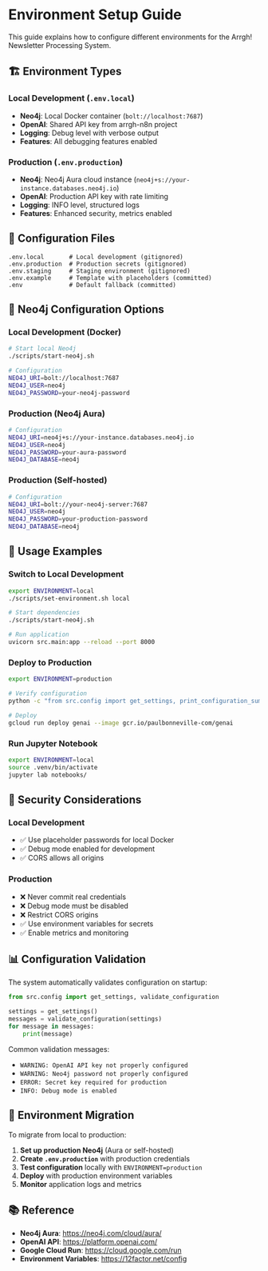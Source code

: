 # Environment Setup Guide

This guide explains how to configure different environments for the Arrgh! Newsletter Processing System.

## 🏗️ Environment Types

### Local Development (`.env.local`)
- **Neo4j**: Local Docker container (`bolt://localhost:7687`)
- **OpenAI**: Shared API key from arrgh-n8n project
- **Logging**: Debug level with verbose output
- **Features**: All debugging features enabled

### Production (`.env.production`)
- **Neo4j**: Neo4j Aura cloud instance (`neo4j+s://your-instance.databases.neo4j.io`)
- **OpenAI**: Production API key with rate limiting
- **Logging**: INFO level, structured logs
- **Features**: Enhanced security, metrics enabled

## 🔧 Configuration Files

```
.env.local       # Local development (gitignored)
.env.production  # Production secrets (gitignored)
.env.staging     # Staging environment (gitignored)
.env.example     # Template with placeholders (committed)
.env             # Default fallback (committed)
```

## 🐳 Neo4j Configuration Options

### Local Development (Docker)
```bash
# Start local Neo4j
./scripts/start-neo4j.sh

# Configuration
NEO4J_URI=bolt://localhost:7687
NEO4J_USER=neo4j
NEO4J_PASSWORD=your-neo4j-password
```

### Production (Neo4j Aura)
```bash
# Configuration
NEO4J_URI=neo4j+s://your-instance.databases.neo4j.io
NEO4J_USER=neo4j
NEO4J_PASSWORD=your-aura-password
NEO4J_DATABASE=neo4j
```

### Production (Self-hosted)
```bash
# Configuration
NEO4J_URI=bolt://your-neo4j-server:7687
NEO4J_USER=neo4j
NEO4J_PASSWORD=your-production-password
NEO4J_DATABASE=neo4j
```

## 🚀 Usage Examples

### Switch to Local Development
```bash
export ENVIRONMENT=local
./scripts/set-environment.sh local

# Start dependencies
./scripts/start-neo4j.sh

# Run application
uvicorn src.main:app --reload --port 8000
```

### Deploy to Production
```bash
export ENVIRONMENT=production

# Verify configuration
python -c "from src.config import get_settings, print_configuration_summary; print_configuration_summary(get_settings())"

# Deploy
gcloud run deploy genai --image gcr.io/paulbonneville-com/genai
```

### Run Jupyter Notebook
```bash
export ENVIRONMENT=local
source .venv/bin/activate
jupyter lab notebooks/
```

## 🔐 Security Considerations

### Local Development
- ✅ Use placeholder passwords for local Docker
- ✅ Debug mode enabled for development
- ✅ CORS allows all origins

### Production
- ❌ Never commit real credentials
- ❌ Debug mode must be disabled
- ❌ Restrict CORS origins
- ✅ Use environment variables for secrets
- ✅ Enable metrics and monitoring

## 📊 Configuration Validation

The system automatically validates configuration on startup:

```python
from src.config import get_settings, validate_configuration

settings = get_settings()
messages = validate_configuration(settings)
for message in messages:
    print(message)
```

Common validation messages:
- `WARNING: OpenAI API key not properly configured`
- `WARNING: Neo4j password not properly configured`
- `ERROR: Secret key required for production`
- `INFO: Debug mode is enabled`

## 🔄 Environment Migration

To migrate from local to production:

1. **Set up production Neo4j** (Aura or self-hosted)
2. **Create `.env.production`** with production credentials
3. **Test configuration** locally with `ENVIRONMENT=production`
4. **Deploy** with production environment variables
5. **Monitor** application logs and metrics

## 📚 Reference

- **Neo4j Aura**: https://neo4j.com/cloud/aura/
- **OpenAI API**: https://platform.openai.com/
- **Google Cloud Run**: https://cloud.google.com/run
- **Environment Variables**: https://12factor.net/config